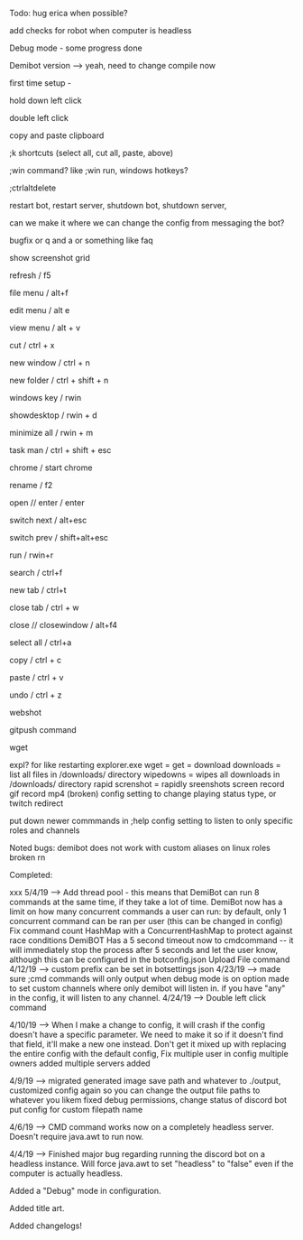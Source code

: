 Todo:
hug erica when possible?

add checks for robot when computer is headless

Debug mode - some progress done

Demibot version --> yeah, need to change compile now

first time setup -

hold down left click

double left click

copy and paste clipboard

;k shortcuts (select all, cut all, paste, above)

;win command? like ;win run, windows hotkeys?

;ctrlaltdelete

restart bot, restart server, shutdown bot, shutdown server, 

can we make it where we can change the config from messaging the bot?

bugfix or q and a or something like faq

show screenshot grid


refresh / f5

file menu / alt+f

edit menu / alt e

view menu / alt + v

cut / ctrl + x

new window / ctrl + n

new folder / ctrl + shift + n

windows key / rwin

showdesktop / rwin + d

minimize all / rwin + m

task man / ctrl + shift + esc

chrome / start chrome

rename / f2 

open // enter / enter

switch next / alt+esc

switch prev / shift+alt+esc

run / rwin+r

search / ctrl+f

new tab / ctrl+t

close tab / ctrl + w

close // closewindow / alt+f4

select all / ctrl+a

copy / ctrl + c

paste / ctrl + v

undo / ctrl + z


webshot 

gitpush command

wget


expl? for like restarting explorer.exe
wget = get = download
downloads = list all files in /downloads/ directory
wipedowns = wipes all downloads in /downloads/ directory
rapid screnshot = rapidly sreenshots screen 
record gif
record mp4 (broken) 
config setting to change playing status type, or twitch redirect

put down newer commmands in ;help
config setting to listen to only specific roles and channels

Noted bugs:
demibot does not work with custom aliases on linux
roles broken rn


Completed:

xxx
5/4/19 --> Add thread pool - this means that DemiBot can run 8 commands at the same time, if they take a lot of time.
DemiBot now has a limit on how many concurrent commands a user can run: by default, only 1 concurrent command can be ran per user (this can be changed in config)
Fix command count HashMap with a ConcurrentHashMap to protect against race conditions
DemiBOT Has a 5 second timeout now to cmdcommand -- it will immediately stop the process after 5 seconds and let the user know, although this can be configured in the botconfig.json
Upload File command
4/12/19 --> custom prefix can be set in botsettings json
4/23/19 --> made sure ;cmd commands will only output when debug mode is on
option made to set custom channels where only demibot will listen in. if you have "any" in the config, it will listen to any channel.
4/24/19 --> Double left click command

4/10/19 --> When I make a change to config, it will crash if the config doesn't have a specific parameter. We need to make it so if it doesn't find that field, it'll make a new one instead. Don't get it mixed up with replacing the entire config with the default config,
Fix multiple user in config
multiple owners added
multiple servers added

4/9/19 --> migrated generated image save path and whatever to ./output, customized config again so you can change the output file paths to whatever you likem 
fixed debug permissions, 
change status of discord bot
put config for custom filepath name

4/6/19 --> CMD command works now on a completely headless server. Doesn't require java.awt to run now.


4/4/19 --> Finished major bug regarding running the discord bot on a headless instance. Will force java.awt to set "headless" to "false" even if the computer is actually headless.

Added a "Debug" mode in configuration. 

Added title art. 

Added changelogs!